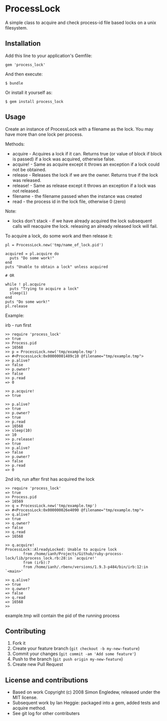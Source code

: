 # ProcessLock

A simple class to acquire and check process-id file based locks on a unix filesystem.

## Installation

Add this line to your application's Gemfile:

    gem 'process_lock'

And then execute:

    $ bundle

Or install it yourself as:

    $ gem install process_lock

## Usage

Create an instance of ProcessLock with a filename as the lock.
You may have more than one lock per process.

Methods:
* acquire - Acquires a lock if it can. Returns true (or value of block if block is passed) if a lock was acquired, otherwise false.
* acquire! - Same as acquire except it throws an exception if a lock could not be obtained.
* release - Releases the lock if we are the owner. Returns true if the lock was released.
* release! - Same as release except it throws an exception if a lock was not released.
* filename - the filename passed when the instance was created
* read - the process id in the lock file, otherwise 0 (zero)

Note:
* locks don't stack - if we have already acquired the lock subsequent calls will reacquire the lock. releasing an already released lock will fail.

To acquire a lock, do some work and then release it:

    pl = ProcessLock.new('tmp/name_of_lock.pid')

    acquired = pl.acquire do
      puts "Do some work!"
    end
    puts "Unable to obtain a lock" unless acquired

    # OR

    while ! pl.acquire
      puts "Trying to acquire a lock"
      sleep(1)
    end
    puts "Do some work!"
    pl.release


Example:

irb - run first

    >> require 'process_lock'
    => true
    >> Process.pid
    => 16568
    >> p = ProcessLock.new('tmp/example.tmp')
    => #<ProcessLock:0x00000001489c10 @filename="tmp/example.tmp">
    >> p.alive?
    => false
    >> p.owner?
    => false
    >> p.read
    => 0

    >> p.acquire!
    => true

    >> p.alive?
    => true
    >> p.owner?
    => true
    >> p.read
    => 16568
    >> sleep(10)
    => 10
    >> p.release!
    => true
    >> p.alive?
    => false
    >> p.owner?
    => false
    >> p.read
    => 0

2nd irb, run after first has acquired the lock

    >> require 'process_lock'
    => true
    >> Process.pid
    => 16569
    >> q = ProcessLock.new('tmp/example.tmp')
    => #<ProcessLock:0x000000026e4090 @filename="tmp/example.tmp">
    >> q.alive?
    => true
    >> q.owner?
    => false
    >> q.read
    => 16568

    >> q.acquire!
    ProcessLock::AlreadyLocked: Unable to acquire lock
            from /home/ianh/Projects/Github/ruby-process-lock/lib/process_lock.rb:28:in `acquire!'
            from (irb):7
            from /home/ianh/.rbenv/versions/1.9.3-p484/bin/irb:12:in `<main>'

    >> q.alive?
    => true
    >> q.owner?
    => false
    >> q.read
    => 16568
    >>

example.tmp will contain the pid of the running process

## Contributing

1. Fork it
2. Create your feature branch (`git checkout -b my-new-feature`)
3. Commit your changes (`git commit -am 'Add some feature'`)
4. Push to the branch (`git push origin my-new-feature`)
5. Create new Pull Request

## License and contributions

* Based on work Copyright (c) 2008 Simon Engledew, released under the MIT license.
* Subsequent work by Ian Heggie: packaged into a gem, added tests and acquire method.
* See git log for other contributers


